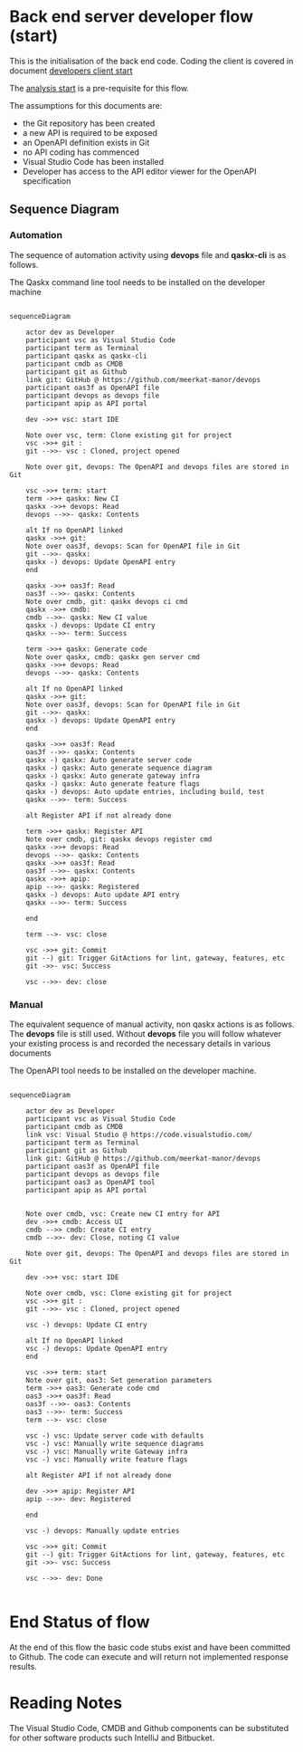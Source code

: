 # Back end server developer flow (start)

This is the initialisation of the back end 
code.  Coding the client is covered in document
[developers client start](developers_client_start.md)

The [analysis start](analysis_start.md) is a pre-requisite for
this flow.

The assumptions for this documents are:

* the Git repository has been created
* a new API is required to be exposed
* an OpenAPI definition exists in Git
* no API coding has commenced
* Visual Studio Code has been installed
* Developer has access to the API editor viewer for the OpenAPI specification


## Sequence Diagram

### Automation

The sequence of automation activity using **devops** file and **qaskx-cli** is 
as follows.

The Qaskx command line tool needs to be installed on the developer machine

```mermaid

sequenceDiagram

    actor dev as Developer
    participant vsc as Visual Studio Code
    participant term as Terminal
    participant qaskx as qaskx-cli
    participant cmdb as CMDB
    participant git as Github
    link git: GitHub @ https://github.com/meerkat-manor/devops
    participant oas3f as OpenAPI file
    participant devops as devops file
    participant apip as API portal

    dev ->>+ vsc: start IDE

    Note over vsc, term: Clone existing git for project
    vsc ->>+ git : 
    git -->>- vsc : Cloned, project opened

    Note over git, devops: The OpenAPI and devops files are stored in Git

    vsc ->>+ term: start
    term ->>+ qaskx: New CI
    qaskx ->>+ devops: Read 
    devops -->>- qaskx: Contents

    alt If no OpenAPI linked
    qaskx ->>+ git:  
    Note over oas3f, devops: Scan for OpenAPI file in Git
    git -->>- qaskx: 
    qaskx -) devops: Update OpenAPI entry
    end

    qaskx ->>+ oas3f: Read 
    oas3f -->>- qaskx: Contents
    Note over cmdb, git: qaskx devops ci cmd
    qaskx ->>+ cmdb: 
    cmdb -->>- qaskx: New CI value
    qaskx -) devops: Update CI entry
    qaskx -->>- term: Success

    term ->>+ qaskx: Generate code
    Note over qaskx, cmdb: qaskx gen server cmd
    qaskx ->>+ devops: Read 
    devops -->>- qaskx: Contents

    alt If no OpenAPI linked
    qaskx ->>+ git:  
    Note over oas3f, devops: Scan for OpenAPI file in Git
    git -->>- qaskx: 
    qaskx -) devops: Update OpenAPI entry
    end

    qaskx ->>+ oas3f: Read 
    oas3f -->>- qaskx: Contents
    qaskx -) qaskx: Auto generate server code
    qaskx -) qaskx: Auto generate sequence diagram
    qaskx -) qaskx: Auto generate gateway infra
    qaskx -) qaskx: Auto generate feature flags
    qaskx -) devops: Auto update entries, including build, test
    qaskx -->>- term: Success

    alt Register API if not already done

    term ->>+ qaskx: Register API
    Note over cmdb, git: qaskx devops register cmd
    qaskx ->>+ devops: Read 
    devops -->>- qaskx: Contents
    qaskx ->>+ oas3f: Read 
    oas3f -->>- qaskx: Contents
    qaskx ->>+ apip: 
    apip -->>- qaskx: Registered
    qaskx -) devops: Auto update API entry
    qaskx -->>- term: Success

    end

    term -->- vsc: close

    vsc ->>+ git: Commit
    git --) git: Trigger GitActions for lint, gateway, features, etc 
    git ->>- vsc: Success

    vsc -->>- dev: close

```

### Manual

The equivalent sequence of manual activity, non qaskx actions is as follows.
The **devops** file is still used. Without **devops** file you will 
follow whatever your existing process is and recorded the necessary 
details in various documents

The OpenAPI tool needs to be installed on the developer machine.

```mermaid

sequenceDiagram

    actor dev as Developer
    participant vsc as Visual Studio Code
    participant cmdb as CMDB
    link vsc: Visual Studio @ https://code.visualstudio.com/
    participant term as Terminal
    participant git as Github
    link git: GitHub @ https://github.com/meerkat-manor/devops
    participant oas3f as OpenAPI file
    participant devops as devops file
    participant oas3 as OpenAPI tool
    participant apip as API portal


    Note over cmdb, vsc: Create new CI entry for API 
    dev ->>+ cmdb: Access UI
    cmdb -->> cmdb: Create CI entry
    cmdb -->>- dev: Close, noting CI value

    Note over git, devops: The OpenAPI and devops files are stored in Git

    dev ->>+ vsc: start IDE

    Note over cmdb, vsc: Clone existing git for project
    vsc ->>+ git : 
    git -->>- vsc : Cloned, project opened

    vsc -) devops: Update CI entry

    alt If no OpenAPI linked
    vsc -) devops: Update OpenAPI entry
    end

    vsc ->>+ term: start
    Note over git, oas3: Set generation parameters
    term ->>+ oas3: Generate code cmd
    oas3 ->>+ oas3f: Read 
    oas3f -->>- oas3: Contents
    oas3 -->>- term: Success
    term -->- vsc: close

    vsc -) vsc: Update server code with defaults
    vsc -) vsc: Manually write sequence diagrams
    vsc -) vsc: Manually write Gateway infra
    vsc -) vsc: Manually write feature flags

    alt Register API if not already done

    dev ->>+ apip: Register API
    apip -->>- dev: Registered

    end

    vsc -) devops: Manually update entries

    vsc ->>+ git: Commit
    git --) git: Trigger GitActions for lint, gateway, features, etc 
    git ->>- vsc: Success

    vsc -->>- dev: Done


```

# End Status of flow

At the end of this flow the basic code stubs exist and have been committed
to Github.  The code can execute and will return not implemented
response results.


# Reading Notes

The Visual Studio Code, CMDB and Github components can be substituted for 
other software products such IntelliJ and Bitbucket.


